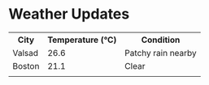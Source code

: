 # Weather Updates

<!-- WEATHER-UPDATE-START -->
<table><tr><th>City</th><th>Temperature (°C)</th><th>Condition</th></tr><tr><td>Valsad</td><td>26.6</td><td>Patchy rain nearby</td></tr><tr><td>Boston</td><td>21.1</td><td>Clear</td></tr><tr><td></td><td></td><td></td></tr></table>
<!-- WEATHER-UPDATE-END -->
